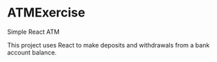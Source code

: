 # ATMExercise
Simple React ATM

This project uses React to make deposits and withdrawals from a bank account balance.
